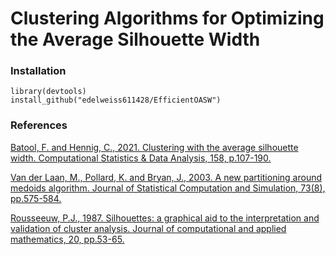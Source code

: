 # Clustering Algorithms for Optimizing the Average Silhouette Width

### Installation
```
library(devtools)
install_github("edelweiss611428/EfficientOASW") 
```

### References

[Batool, F. and Hennig, C., 2021. Clustering with the average silhouette width. Computational Statistics & Data Analysis, 158, p.107-190.](https://www.sciencedirect.com/science/article/abs/pii/S0167947321000244)

[Van der Laan, M., Pollard, K. and Bryan, J., 2003. A new partitioning around medoids algorithm. Journal of Statistical Computation and Simulation, 73(8), pp.575-584.](https://discovery.ucl.ac.uk/id/eprint/10078751/)

[Rousseeuw, P.J., 1987. Silhouettes: a graphical aid to the interpretation and validation of cluster analysis. Journal of computational and applied mathematics, 20, pp.53-65.](https://www.sciencedirect.com/science/article/pii/0377042787901257)



